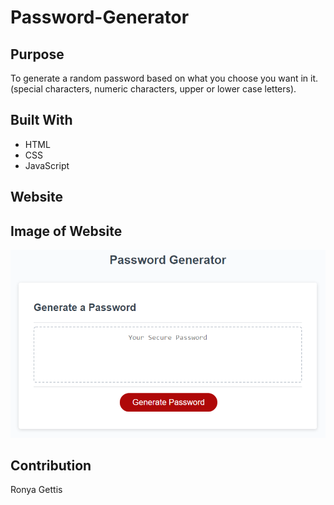 # Password-Generator

## Purpose
To generate a random password based on what you choose you want in it. (special characters, numeric characters, upper or lower case letters).

## Built With
* HTML
* CSS
* JavaScript

## Website

## Image of Website
![](assets/images/passwordGeneratorScreenshot.png)


## Contribution
Ronya Gettis

